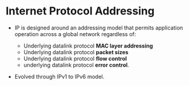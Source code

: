 # Internet Protocol Addressing

* IP is designed around an addressing model that permits application operation across a global network regardless of:
  * Underlying datalink protocol **MAC layer addressing**
  * Underlying datalink protocol **packet sizes**
  * Underlying datalink protocol **flow control**
  * underlying datalink protocol **error control**.
  
* Evolved through IPv1 to IPv6 model.

